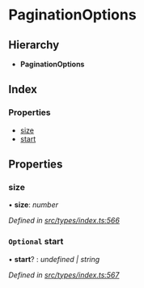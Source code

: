 # PaginationOptions

## Hierarchy

* **PaginationOptions**

## Index

### Properties

* [size](paginationoptions.md#size)
* [start](paginationoptions.md#optional-start)

## Properties

### size

• **size**: _number_

_Defined in_ [_src/types/index.ts:566_](https://github.com/PolymathNetwork/polymesh-sdk/blob/7362b318/src/types/index.ts#L566)

### `Optional` start

• **start**? : _undefined \| string_

_Defined in_ [_src/types/index.ts:567_](https://github.com/PolymathNetwork/polymesh-sdk/blob/7362b318/src/types/index.ts#L567)


